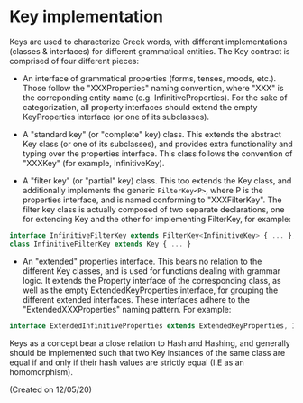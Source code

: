 # Key implementation

Keys are used to characterize Greek words, with different implementations (classes & interfaces) for different grammatical entities.
The Key contract is comprised of four different pieces:

- An interface of grammatical properties (forms, tenses, moods, etc.). Those follow the "XXXProperties" naming convention, where "XXX" is the correponding entity name (e.g. InfinitiveProperties). For the sake of categorization, all property interfaces should extend the empty KeyProperties interface (or one of its subclasses).

- A "standard key" (or "complete" key) class. This extends the abstract Key class (or one of its subclasses), and provides extra functionality and typing over the properties interface. This class follows the convention of "XXXKey" (for example, InfinitiveKey).

- A "filter key" (or "partial" key) class. This too extends the Key class, and additionally implements the generic `FilterKey<P>`, where P is the properties interface, and is named conforming to "XXXFilterKey". The filter key class is actually composed
  of two separate declarations, one for extending Key and the other for implementing FilterKey, for example:

```typescript
interface InfinitiveFilterKey extends FilterKey<InfinitiveKey> { ... };
class InfinitiveFilterKey extends Key { ... }
```

- An "extended" properties interface. This bears no relation to the different Key classes, and is used for functions dealing with grammar logic. It extends
  the Property interface of the corresponding class, as well as the empty ExtendedKeyProperties interface, for grouping the different extended interfaces.
  These interfaces adhere to the "ExtendedXXXProperties" naming pattern.
  For example:

```typescript
interface ExtendedInfinitiveProperties extends ExtendedKeyProperties, InfinitiveProperties { ... };
```

Keys as a concept bear a close relation to Hash and Hashing, and generally should be implemented
such that two Key instances of the same class are equal if and only if their hash values are strictly equal (I.E as an homomorphism).

(Created on 12/05/20)
